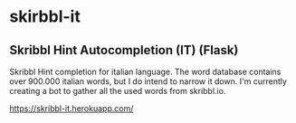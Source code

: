 # skirbbl-it
## Skribbl Hint Autocompletion (IT) (Flask)

Skribbl Hint completion for italian language. The word database contains over 900.000 italian words, but I do intend to narrow it down. I'm currently creating a bot to gather all the used words from skribbl.io.

https://skribbl-it.herokuapp.com/
